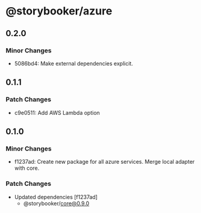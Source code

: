 # @storybooker/azure

## 0.2.0

### Minor Changes

- 5086bd4: Make external dependencies explicit.

## 0.1.1

### Patch Changes

- c9e0511: Add AWS Lambda option

## 0.1.0

### Minor Changes

- f1237ad: Create new package for all azure services. Merge local adapter with core.

### Patch Changes

- Updated dependencies [f1237ad]
  - @storybooker/core@0.9.0
